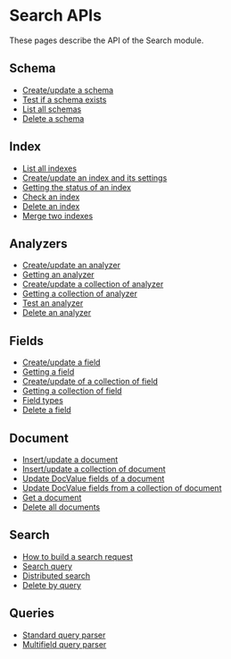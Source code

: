 Search APIs
===========

These pages describe the API of the Search module.

Schema
------
- [Create/update a schema](schema/create.md)
- [Test if a schema exists](schema/exists.md)
- [List all schemas](schema/list.md)
- [Delete a schema](schema/delete.md)

Index
-----
- [List all indexes](index/list.md)
- [Create/update an index and its settings](index/create.md)
- [Getting the status of an index](index/status.md)
- [Check an index](index/check.md)
- [Delete an index](index/delete.md)
- [Merge two indexes](index/merge.md)

Analyzers
---------
- [Create/update an analyzer](analyzer/set_analyzer.md)
- [Getting an analyzer](analyzer/get_analyzer.md)
- [Create/update a collection of analyzer](analyzer/set_analyzers.md)
- [Getting a collection of analyzer](analyzer/get_analyzers.md)
- [Test an analyzer](analyzer/test.md)
- [Delete an analyzer](analyzer/delete.md)

Fields
------
- [Create/update a field](fields/set_field.md)
- [Getting a field](fields/get_field.md)
- [Create/update of a collection of field](fields/set_fields.md)
- [Getting a collection of field](fields/get_fields.md)
- [Field types](fields/field_types.md)
- [Delete a field](fields/delete.md)

Document
--------
- [Insert/update a document](document/update_document.md)
- [Insert/update a collection of document](document/update_documents.md)
- [Update DocValue fields of a document](document/update_docvalue.md)
- [Update DocValue fields from a collection of document](document/update_docvalues.md)
- [Get a document](document/get_document.md)
- [Delete all documents](document/truncate_index.md)

Search
------
- [How to build a search request](search/build_search_request.md)
- [Search query](search/index_search.md)
- [Distributed search](search/schema_search.md)
- [Delete by query](search/delete_by_query.md)

Queries
-------
- [Standard query parser](queries/standard_query_parser.md)
- [Multifield query parser](queries/multifield_query_parser.md)
